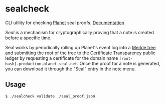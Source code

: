 # sealcheck

CLI utility for checking [Planet](https://planet.ink) seal proofs. [Documentation](https://docs.planet.ink/data/seal/)

*Seal* is a mechanism for cryptographically proving that a note is created before a specific time.

Seal works by periodically rolling up Planet's event log into a [Merkle tree](https://en.wikipedia.org/wiki/Merkle_tree) and submitting the root of the tree to the [Certificate Transparency](https://certificate.transparency.dev/) public ledger by requesting a certificate for the domain name `[root-hash].production.planet-seal.net`. Once the proof for a note is generated, you can download it through the "Seal" entry in the note menu.

## Usage

```
$ ./sealcheck validate ./seal_proof.json
```
